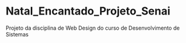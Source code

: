 # Natal_Encantado_Projeto_Senai
Projeto da disciplina de Web Design do curso de Desenvolvimento de Sistemas
